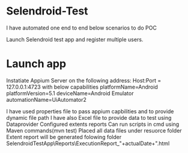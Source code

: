 # Selendroid-Test
I have automated one end to end below scenarios to do POC

Launch Selendroid test app and register multiple users.

# Launch app
Instatiate Appium Server on the following address: Host:Port = 127.0.0.1:4723
with below capabilities
platformName=Android
platformVersion=5.1
deviceName=Android Emulator
automationName=UiAutomator2


I have used properties file to pass appium capbilities and to provide dynamic file path
I have also Excel file to provide data to test using Dataprovider
 Configured extents reports
Can run scripts in cmd using Maven commands(mvn test)
Placed all data files under resuorce folder
Extent report will be generated folowing folder SelendroidTestApp\Reports\ExecutionReport_"+actualDate+".html
